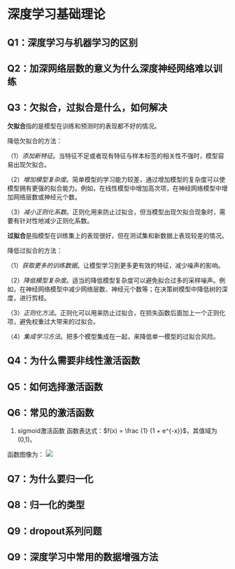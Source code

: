 # 深度学习基础理论
## Q1：深度学习与机器学习的区别

## Q2：加深网络层数的意义为什么深度神经网络难以训练

## Q3：欠拟合，过拟合是什么，如何解决

**欠拟合**指的是模型在训练和预测时的表现都不好的情况。

降低欠拟合的方法：

（1）*添加新特征*。当特征不足或者现有特征与样本标签的相关性不强时，模型容易出现欠拟合。

（2）*增加模型复杂度*。简单模型的学习能力较差，通过增加模型的复杂度可以使模型拥有更强的拟合能力。例如，在线性模型中增加高次项，在神经网络模型中增加网络层数或神经元个数。

（3）*减小正则化系数*。正则化用来防止过拟合，但当模型出现欠拟合现象时，需要有针对性地减少正则化系数。

**过拟合**是指模型在训练集上的表现很好，但在测试集和新数据上表现较差的情况。

降低过拟合的方法：

（1）*获取更多的训练数据*。让模型学习到更多更有效的特征，减少噪声的影响。

（2）*降低模型复杂度*。适当的降低模型复杂度可以避免拟合过多的采样噪声。例如，在神经网络模型中减少网络层数、神经元个数等；在决策树模型中降低树的深度，进行剪枝。

（3）*正则化方法*。正则化可以用来防止过拟合，在损失函数后面加上一个正则化项，避免权重过大带来的过拟合。

（4）*集成学习方法*。把多个模型集成在一起，来降低单一模型的过拟合风险。


## Q4：为什么需要非线性激活函数

## Q5：如何选择激活函数

## Q6：常见的激活函数
1. sigmoid激活函数
函数表达式：$f(x) = \frac {1} {1 + e^{-x}}$，其值域为(0,1)。

函数图像为：
![](https://mmbiz.qpic.cn/mmbiz_png/KmXPKA19gW9PrS2jqcgp04sYOZNhbMVWe5nFPYqgmwEMyFYMqhWsHUjkwrJLPpeTvVRTGOF54Q7sgCInu1ME0w/640?wx_fmt=png&tp=webp&wxfrom=5&wx_lazy=1&wx_co=1)


## Q7：为什么要归一化

## Q8：归一化的类型

## Q9：dropout系列问题

## Q9：深度学习中常用的数据增强方法


